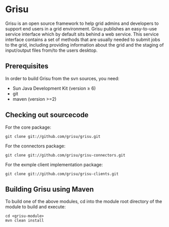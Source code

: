 Grisu
====

Grisu is an open source framework to help grid admins and developers to support end users in a grid environment. Grisu publishes an easy-to-use service interface which by default sits behind a web service. This service interface contains a set of methods that are usually needed to submit jobs to the grid, including providing information about the grid and the staging of input/output files from/to the users desktop.

Prerequisites
-------------------

In order to build Grisu from the svn sources, you need: 

- Sun Java Development Kit (version ≥ 6)
- git 
- maven (version >=2)

Checking out sourcecode
-------------------------------------

For the core package:

 `git clone git://github.com/grisu/grisu.git`

For the connectors package:

`git clone git://github.com/grisu/grisu-connectors.git`

For the exmple client implementation package:

`git clone git://github.com/grisu/grisu-clients.git`

Building Grisu using Maven
-----------------------------------------

To build one of the above modules, cd into the module root directory of the module to build and execute: 

    cd <grisu-module>
    mvn clean install


